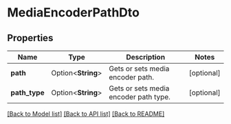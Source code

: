 # MediaEncoderPathDto

## Properties

Name | Type | Description | Notes
------------ | ------------- | ------------- | -------------
**path** | Option<**String**> | Gets or sets media encoder path. | [optional]
**path_type** | Option<**String**> | Gets or sets media encoder path type. | [optional]

[[Back to Model list]](../README.md#documentation-for-models) [[Back to API list]](../README.md#documentation-for-api-endpoints) [[Back to README]](../README.md)


